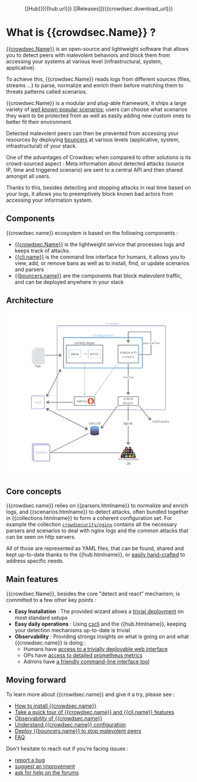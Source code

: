 <center>[[Hub]]({{hub.url}}) [[Releases]]({{crowdsec.download_url}})</center>

# What is {{crowdsec.Name}} ?

[{{crowdsec.Name}}]({{crowdsec.url}}) is an open-source and lightweight software that allows you to detect peers with malevolent behaviors and block them from accessing your systems at various level (infrastructural, system, applicative).

To achieve this, {{crowdsec.Name}} reads logs from different sources (files, streams ...) to parse, normalize and enrich them before matching them to threats patterns called scenarios. 

{{crowdsec.Name}} is a modular and plug-able framework, it ships a large variety of [well known popular scenarios](https://hub.crowdsec.net/browse/#configurations); users can choose what scenarios they want to be protected from as well as easily adding new custom ones to better fit their environment.

Detected malevolent peers can then be prevented from accessing your resources by deploying [bouncers]({{hub.plugins_url}}) at various levels (applicative, system, infrastructural) of your stack.

One of the advantages of Crowdsec when compared to other solutions is its crowd-sourced aspect : Meta information about detected attacks (source IP, time and triggered scenario) are sent to a central API and then shared amongst all users.

Thanks to this, besides detecting and stopping attacks in real time based on your logs, it allows you to preemptively block known bad actors from accessing your information system.


## Components

{{crowdsec.name}} ecosystem is based on the following components :

 - [{{crowdsec.Name}}]({{crowdsec.url}}) is the lightweight service that processes logs and keeps track of attacks.
 - [{{cli.name}}]({{cli.main_doc}}) is the command line interface for humans, it allows you to view, add, or remove bans as well as to install, find, or update scenarios and parsers
 - [{{bouncers.name}}]({{hub.plugins_url}}) are the components that block malevolent traffic, and can be deployed anywhere in your stack

## Architecture

![Architecture](assets/images/crowdsec_architecture.png)


## Core concepts

{{crowdsec.name}} relies on {{parsers.htmlname}} to normalize and enrich logs, and {{scenarios.htmlname}} to detect attacks, often bundled together in {{collections.htmlname}} to form a coherent configuration set. For example the collection [`crowdsecurity/nginx`](https://hub.crowdsec.net/author/crowdsecurity/collections/nginx) contains all the necessary parsers and scenarios to deal with nginx logs and the common attacks that can be seen on http servers.

All of those are represented as YAML files, that can be found, shared and kept up-to-date thanks to the {{hub.htmlname}}, or [easily hand-crafted](/write_configurations/scenarios/) to address specific needs.


## Main features

{{crowdsec.Name}}, besides the core "detect and react" mechanism,  is committed to a few other key points :

 - **Easy Installation** : The provided wizard allows a [trivial deployment](/getting_started/installation/#using-the-interactive-wizard) on most standard setups
 - **Easy daily operations** : Using [cscli](/cscli/cscli_upgrade/) and the {{hub.htmlname}}, keeping your detection mechanisms up-to-date is trivial
 - **Observability** : Providing strongs insights on what is going on and what {{crowdsec.name}} is doing :
    - Humans have [access to a trivially deployable web interface](/observability/dashboard/)
    - OPs have [access to detailed prometheus metrics](/observability/prometheus/)
    - Admins have [a friendly command-line interface tool](/observability/command_line/) 

## Moving forward

To learn more about {{crowdsec.name}} and give it a try, please see :

 - [How to install {{crowdsec.name}}](/getting_started/installation/)
 - [Take a quick tour of {{crowdsec.name}} and {{cli.name}} features](/getting_started/crowdsec-tour/)
 - [Observability of {{crowdsec.name}}](/observability/overview/)
 - [Understand {{crowdsec.name}} configuration](/getting_started/concepts/)
 - [Deploy {{bouncers.name}} to stop malevolent peers](/bouncers/)
 - [FAQ](getting_started/FAQ/)

Don't hesitate to reach out if you're facing issues :

 - [report a bug](https://github.com/crowdsecurity/crowdsec/issues/new?assignees=&labels=bug&template=bug_report.md&title=Bug%2F)
 - [suggest an improvement](https://github.com/crowdsecurity/crowdsec/issues/new?assignees=&labels=enhancement&template=feature_request.md&title=Improvment%2F)
 - [ask for help on the forums](https://discourse.crowdsec.net)

